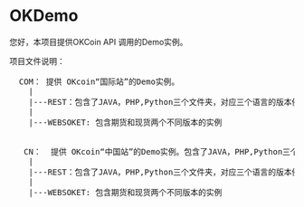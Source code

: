 OKDemo
======
您好，本项目提供OKCoin API 调用的Demo实例。

<pre>
项目文件说明：

  COM： 提供 OKcoin“国际站”的Demo实例。
    |
    |---REST：包含了JAVA，PHP,Python三个文件夹，对应三个语言的版本例子。
    |  
    |---WEBSOKET: 包含期货和现货两个不同版本的实例
   
   
   CN：  提供 OKcoin“中国站”的Demo实例。包含了JAVA，PHP,Python三个语言的版本例子。
    |
    |---REST：包含了JAVA，PHP,Python三个文件夹，对应三个语言的版本例子。
    |  
    |---WEBSOKET: 包含期货和现货两个不同版本的实例
   
</pre>
